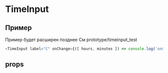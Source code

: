 # TimeInput

## Пример

Пример будет расширен позднее
См prototype/timeinput_test

```js
<TimeInput label="C" onChange={([ hours, minutes ]) => console.log('onChange', hours, minutes)} />
```

## props

